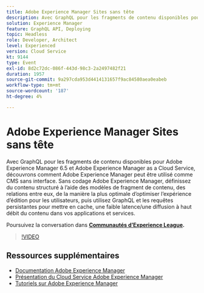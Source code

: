 ```yaml
---
title: Adobe Experience Manager Sites sans tête
description: Avec GraphQL pour les fragments de contenu disponibles pour Adobe Experience Manager 6.5 et Adobe Experience Manager as a Cloud Service, découvrons comment Adobe Experience Manager peut être utilisé comme CMS sans interface. Sans codage Adobe Experience Manager, définissez du contenu structuré à l’aide des modèles de fragment de contenu, des relations entre eux, de la manière la plus optimale d’optimiser l’expérience d’édition pour les utilisateurs, puis utilisez GraphQL et les requêtes persistantes pour mettre en cache, une faible latence/une diffusion à haut débit du contenu dans vos applications et services.
solution: Experience Manager
feature: GraphQL API, Deploying
topic: Headless
role: Developer, Architect
level: Experienced
version: Cloud Service
kt: 9144
type: Event
exl-id: 8d2c72dc-086f-443d-98c3-2a2497482f21
duration: 1957
source-git-commit: 9a297cda953d4414131657f9ac84580aea0eabeb
workflow-type: tm+mt
source-wordcount: '187'
ht-degree: 4%

---
```


# Adobe Experience Manager Sites sans tête

Avec GraphQL pour les fragments de contenu disponibles pour Adobe Experience Manager 6.5 et Adobe Experience Manager as a Cloud Service, découvrons comment Adobe Experience Manager peut être utilisé comme CMS sans interface. Sans codage Adobe Experience Manager, définissez du contenu structuré à l’aide des modèles de fragment de contenu, des relations entre eux, de la manière la plus optimale d’optimiser l’expérience d’édition pour les utilisateurs, puis utilisez GraphQL et les requêtes persistantes pour mettre en cache, une faible latence/une diffusion à haut débit du contenu dans vos applications et services.

Poursuivez la conversation dans **[Communautés d’Experience League](https://adobe.ly/39H5BWo).**

>[!VIDEO](https://video.tv.adobe.com/v/337576/?quality=12&learn=on&hidetitle=true)

## Ressources supplémentaires

- [Documentation Adobe Experience Manager](https://experienceleague.adobe.com/docs/experience-manager-cloud-service.html?lang=fr)
- [Présentation du Cloud Service Adobe Experience Manager](https://experienceleague.adobe.com/docs/experience-manager-cloud-service/overview/home.html?lang=fr)
- [Tutoriels sur Adobe Experience Manager](https://experienceleague.adobe.com/docs/experience-manager-tutorials.html?lang=fr)
